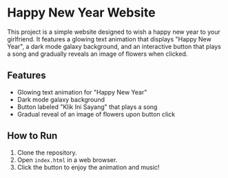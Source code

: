 # Happy New Year Website

This project is a simple website designed to wish a happy new year to your girlfriend. It features a glowing text animation that displays "Happy New Year", a dark mode galaxy background, and an interactive button that plays a song and gradually reveals an image of flowers when clicked.

## Features

- Glowing text animation for "Happy New Year"
- Dark mode galaxy background
- Button labeled "Klik Ini Sayang" that plays a song
- Gradual reveal of an image of flowers upon button click

## How to Run

1. Clone the repository.
2. Open `index.html` in a web browser.
3. Click the button to enjoy the animation and music!